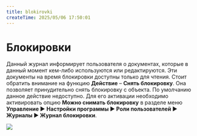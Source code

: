 ```yaml
---
title: blokirovki
createTime: 2025/05/06 17:50:01
---
```

# Блокировки
Данный журнал информирует пользователя о документах, которые в данный момент кем-либо используются или редактируются. Эти документы на время блокировки доступны только для чтения. Стоит обратить внимание на функцию **Действие** – **Снять блокировку**. Она позволяет принудительно снять блокировку с объекта. По умолчанию данное действие недоступно. Для его активации необходимо активировать опцию **Можно снимать блокировку** в разделе меню **Управление ►** **Настройки программы ► Роли пользователей ► Журналы ► Журнал блокировки**.

![](image418.png)



